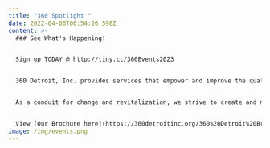 ```yaml
---
title: "360 Spotlight "
date: 2022-04-06T00:54:26.598Z
content: >-
  ### See What's Happening!


  Sign up TODAY @ http://tiny.cc/360Events2023


  360 Detroit, Inc. provides services that empower and improve the quality of life for individuals and families. We are dedicated to assisting people in becoming self-sufficient, anchored, stabilized and well-rounded community members.


  As a conduit for change and revitalization, we strive to create and maintain viable, safe communities within Detroit.


  View [Our Brochure here](https://360detroitinc.org/360%20Detroit%20Brochure.pdf)!
image: /img/events.png
---
```

